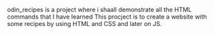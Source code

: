 odin_recipes is a project where i shaall demonstrate all the HTML commands that I have learned
This procject is to create a website with some recipes by using HTML and CSS and later on JS.
